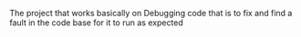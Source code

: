 The project that works basically on Debugging code that is to fix and find a fault in the code base for it to run as expected
